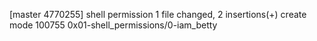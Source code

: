 [master 4770255] shell permission
 1 file changed, 2 insertions(+)
 create mode 100755 0x01-shell_permissions/0-iam_betty
